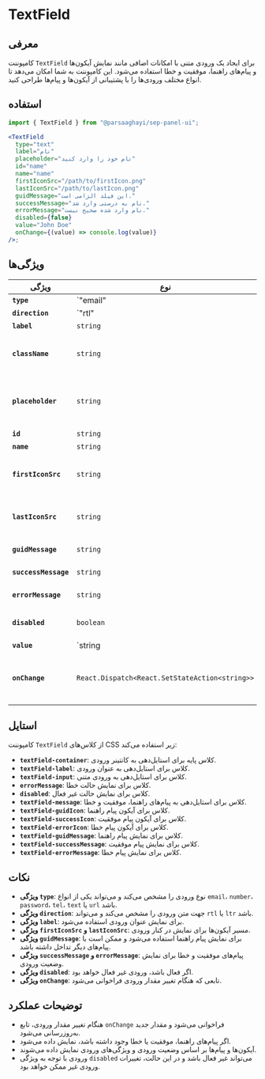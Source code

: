 

# TextField

## معرفی

کامپوننت `TextField` برای ایجاد یک ورودی متنی با امکانات اضافی مانند نمایش آیکون‌ها و پیام‌های راهنما، موفقیت و خطا استفاده می‌شود. این کامپوننت به شما امکان می‌دهد تا انواع مختلف ورودی‌ها را با پشتیبانی از آیکون‌ها و پیام‌ها طراحی کنید.

## استفاده

```jsx
import { TextField } from "@parsaaghayi/sep-panel-ui";

<TextField
  type="text"
  label="نام"
  placeholder="نام خود را وارد کنید"
  id="name"
  name="name"
  firstIconSrc="/path/to/firstIcon.png"
  lastIconSrc="/path/to/lastIcon.png"
  guidMessage="این فیلد الزامی است."
  successMessage="نام به درستی وارد شد."
  errorMessage="نام وارد شده صحیح نیست."
  disabled={false}
  value="John Doe"
  onChange={(value) => console.log(value)}
/>;

```
## ویژگی‌ها

| ویژگی                | نوع                              | توضیحات                                               |
|-----------------------|----------------------------------|-------------------------------------------------------|
| **`type`**           | `"email" | "number" | "password" | "tel" | "text" | "url"` | نوع ورودی متنی.                                    |
| **`direction`**      | `"rtl" | "ltr"`                  | جهت متن (راست به چپ یا چپ به راست).                  |
| **`label`**          | `string`                         | عنوان ورودی.                                        |
| **`className`**      | `string`                         | کلاس‌های اضافی برای سفارشی‌سازی استایل.             |
| **`placeholder`**    | `string`                         | متنی که در صورت خالی بودن ورودی نمایش داده می‌شود.   |
| **`id`**             | `string`                         | شناسه ورودی.                                        |
| **`name`**           | `string`                         | نام ورودی.                                          |
| **`firstIconSrc`**   | `string`                         | مسیر آیکون اول که در کنار ورودی نمایش داده می‌شود.   |
| **`lastIconSrc`**    | `string`                         | مسیر آیکون دوم که در کنار ورودی نمایش داده می‌شود.    |
| **`guidMessage`**    | `string`                         | پیام راهنما برای ورودی.                              |
| **`successMessage`** | `string`                         | پیام موفقیت برای ورودی.                             |
| **`errorMessage`**   | `string`                         | پیام خطا برای ورودی.                                |
| **`disabled`**       | `boolean`                        | وضعیت غیر فعال بودن ورودی.                          |
| **`value`**          | `string | number`                | مقدار فعلی ورودی.                                  |
| **`onChange`**       | `React.Dispatch<React.SetStateAction<string>>` | تابعی که هنگام تغییر مقدار ورودی فراخوانی می‌شود.    |

## استایل

کامپوننت `TextField` از کلاس‌های CSS زیر استفاده می‌کند:

- **`textField-container`**: کلاس پایه برای استایل‌دهی به کانتینر ورودی.
- **`textField-label`**: کلاس برای استایل‌دهی به عنوان ورودی.
- **`textField-input`**: کلاس برای استایل‌دهی به ورودی متنی.
- **`errorMessage`**: کلاس برای نمایش حالت خطا.
- **`disabled`**: کلاس برای نمایش حالت غیر فعال.
- **`textField-message`**: کلاس برای استایل‌دهی به پیام‌های راهنما، موفقیت و خطا.
- **`textField-guidIcon`**: کلاس برای آیکون پیام راهنما.
- **`textField-successIcon`**: کلاس برای آیکون پیام موفقیت.
- **`textField-errorIcon`**: کلاس برای آیکون پیام خطا.
- **`textField-guidMessage`**: کلاس برای نمایش پیام راهنما.
- **`textField-successMessage`**: کلاس برای نمایش پیام موفقیت.
- **`textField-errorMessage`**: کلاس برای نمایش پیام خطا.

## نکات

- **ویژگی `type`**: نوع ورودی را مشخص می‌کند و می‌تواند یکی از انواع `email`، `number`، `password`، `tel`، `text` یا `url` باشد.
- **ویژگی `direction`**: جهت متن ورودی را مشخص می‌کند و می‌تواند `rtl` یا `ltr` باشد.
- **ویژگی `label`**: برای نمایش عنوان ورودی استفاده می‌شود.
- **ویژگی `firstIconSrc` و `lastIconSrc`**: مسیر آیکون‌ها برای نمایش در کنار ورودی.
- **ویژگی `guidMessage`**: برای نمایش پیام راهنما استفاده می‌شود و ممکن است با پیام‌های دیگر تداخل داشته باشد.
- **ویژگی `successMessage` و `errorMessage`**: پیام‌های موفقیت و خطا برای نمایش وضعیت ورودی.
- **ویژگی `disabled`**: اگر فعال باشد، ورودی غیر فعال خواهد بود.
- **ویژگی `onChange`**: تابعی که هنگام تغییر مقدار ورودی فراخوانی می‌شود.

## توضیحات عملکرد

- هنگام تغییر مقدار ورودی، تابع `onChange` فراخوانی می‌شود و مقدار جدید به‌روزرسانی می‌شود.
- اگر پیام‌های راهنما، موفقیت یا خطا وجود داشته باشد، نمایش داده می‌شود.
- آیکون‌ها و پیام‌ها بر اساس وضعیت ورودی و ویژگی‌های ورودی نمایش داده می‌شوند.
- ورودی با توجه به ویژگی `disabled` می‌تواند غیر فعال باشد و در این حالت، تغییرات ورودی غیر ممکن خواهد بود.
